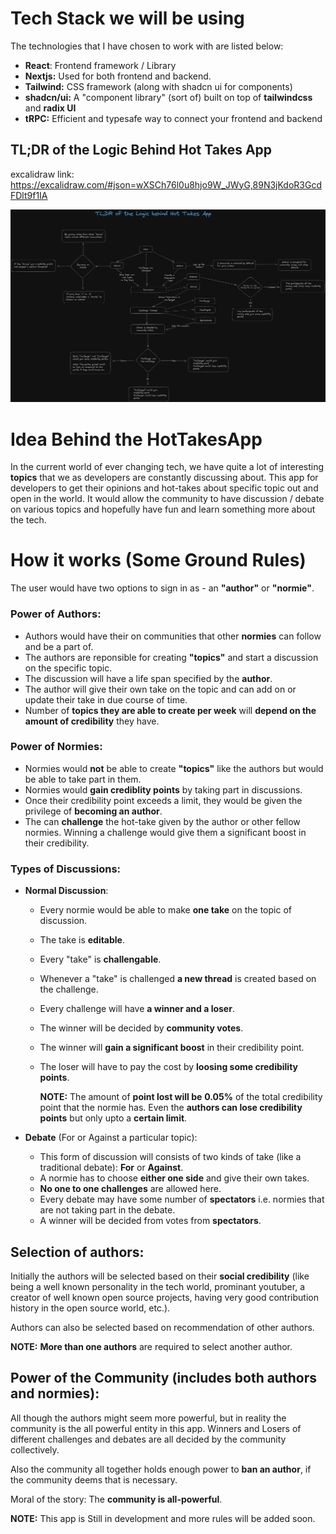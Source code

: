 # Tech Stack we will be using

The technologies that I have chosen to work with are listed below:

- **React**: Frontend framework / Library
- **Nextjs:** Used for both frontend and backend.
- **Tailwind:** CSS framework (along with shadcn ui for components)
- **shadcn/ui:** A "component library" (sort of) built on top of **tailwindcss** and **radix UI**
- **tRPC:** Efficient and typesafe way to connect your frontend and backend

## TL;DR of the Logic Behind Hot Takes App

excalidraw link: https://excalidraw.com/#json=wXSCh76l0u8hjo9W_JWyG,89N3jKdoR3GcdFDlt9f1IA

![TL;DR Logic Behind Hot Takes App](https://raw.githubusercontent.com/Atechchatterjee/HotTakesApp/main/public/TL%3BDR_Logic_Diagram_dark.png?token=GHSAT0AAAAAACC2YGBDDJPSA4RRR44AR3P6ZD4ZMEQ)

# Idea Behind the HotTakesApp

In the current world of ever changing tech, we have quite a lot of interesting **topics** that we as developers are constantly discussing about. This app for developers to get their opinions and hot-takes about specific topic out and open in the world. It would allow the community to have discussion / debate on various topics and hopefully have fun and learn something more about the tech.

# How it works (Some Ground Rules)

The user would have two options to sign in as - an **"author"** or **"normie"**.

### **Power of Authors**:

- Authors would have their on communities that other **normies** can follow and be a part of.
- The authors are reponsible for creating **"topics"** and start a discussion on the specific topic.
- The discussion will have a life span specified by the **author**.
- The author will give their own take on the topic and can add on or update their take in due course of time.
- Number of **topics they are able to create per week** will **depend on the amount of credibility** they have.

### **Power of Normies**:

- Normies would **not** be able to create **"topics"** like the authors but would be able to take part in them.
- Normies would **gain crediblity points** by taking part in discussions.
- Once their credibility point exceeds a limit, they would be given the privilege of **becoming an author**.
- The can **challenge** the hot-take given by the author or other fellow normies. Winning a challenge would give them a significant boost in their credibility.

### **Types of Discussions:**

- **Normal Discussion**:

  - Every normie would be able to make **one take** on the topic of discussion.
  - The take is **editable**.
  - Every "take" is **challengable**.
  - Whenever a "take" is challenged **a new thread** is created based on the challenge.
  - Every challenge will have **a winner and a loser**.
  - The winner will be decided by **community votes**.
  - The winner will **gain a significant boost** in their credibility point.
  - The loser will have to pay the cost by **loosing some credibility points**.

    **NOTE:** The amount of **point lost will be** **0.05%** of the total credibility point that the normie has. Even the **authors can lose credibility points** but only upto a **certain limit**.

- **Debate** (For or Against a particular topic):
  - This form of discussion will consists of two kinds of take (like a traditional debate): **For** or **Against**.
  - A normie has to choose **either one side** and give their own takes.
  - **No one to one challenges** are allowed here.
  - Every debate may have some number of **spectators** i.e. normies that are not taking part in the debate.
  - A winner will be decided from votes from **spectators**.

## **Selection of authors:**

Initially the authors will be selected based on their **social credibility** (like being a well known personality in the tech world, prominant youtuber, a creator of well known open source projects, having very good contribution history in the open source world, etc.).

Authors can also be selected based on recommendation of other authors.

**NOTE:** **More than one authors** are required to select another author.

## **Power of the Community** (includes both authors and normies):

All though the authors might seem more powerful, but in reality the community is the all powerful entity in this app. Winners and Losers of different challenges and debates are all decided by the community collectively.

Also the community all together holds enough power to **ban an author**, if the community deems that is necessary.

Moral of the story: The **community is all-powerful**.

**NOTE:** This app is Still in development and more rules will be added soon.
